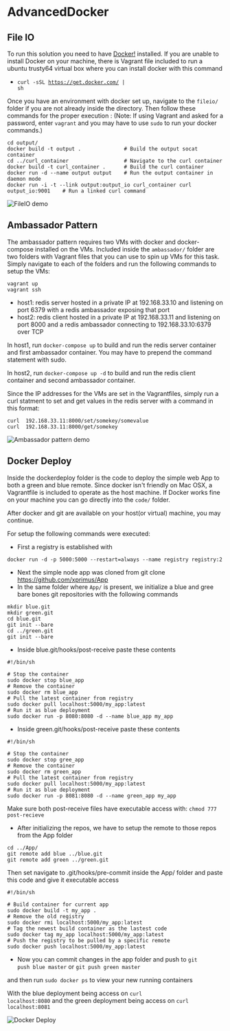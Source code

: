 # AdvancedDocker
## File IO

To run this solution you need to have [Docker!](https://docs.docker.com/v1.8/installation/) installed. If you are unable to install Docker on your machine, there is Vagrant file included to run a ubuntu trusty64 virtual box where you can install docker with this command 
- <code>curl -sSL https://get.docker.com/ | sh</code>

Once you have an environment with docker set up, navigate to the <code>fileio/</code> folder if you are not already inside the directory. Then follow these commands for the proper execution :
(Note: If using Vagrant and asked for a password, enter <code>vagrant</code> and you may have to use <code>sudo</code> to run your docker commands.)

```
cd output/ 
docker build -t output .              # Build the output socat container
cd ../curl_container                  # Navigate to the curl container
docker build -t curl_container .      # Build the curl container
docker run -d --name output output    # Run the output container in daemon mode
docker run -i -t --link output:output_io curl_container curl output_io:9001    # Run a linked curl command

```

![FileIO demo](http://i.imgur.com/Orjagu7.gif)

## Ambassador Pattern

The ambassador pattern requires two VMs with docker and docker-compose installed on the VMs. Included inside the <code>ambassador/</code> folder are two folders with Vagrant files that you can use to spin up VMs for this task. Simply navigate to each of the folders and run the following commands to setup the VMs: 
```
vagrant up
vagrant ssh
```
 - host1: redis server hosted in a private IP at 192.168.33.10 and listening on port 6379 with a redis ambassador exposing that port
 - host2: redis client hosted in a private IP at 192.168.33.11 and listening on port 8000 and a redis ambassador connecting to 192.168.33.10:6379 over TCP
 
In host1, run <code>docker-compose up</code> to build and run the redis server container and first ambassador container. You may have to prepend the command statement with sudo.

In host2, run <code>docker-compose up -d</code> to build and run the redis client container and second ambassador container.

Since the IP addresses for the VMs are set in the Vagrantfiles, simply run a curl statment to set and get values in the redis server with a command in this format:
```
curl  192.168.33.11:8000/set/somekey/somevalue
curl  192.168.33.11:8000/get/somekey
```

![Ambassador pattern demo](http://i.imgur.com/DKcn59M.gif)

## Docker Deploy

Inside the dockerdeploy folder is the code to deploy the simple web App to both a green and blue remote. Since docker isn't friendly on Mac OSX, a Vagrantfile is included to operate as the host machine. If Docker works fine on your machine you can go directly into the <code>code/</code> folder. 

After docker and git are available on your host(or virtual) machine, you may continue.

For setup the following commands were executed:
- First a registry is established with
```
docker run -d -p 5000:5000 --restart=always --name registry registry:2
```
- Next the simple node app was cloned from git clone https://github.com/xprimus/App
- In the same folder where <code>App/</code> is present, we initialize a blue and gree bare bones git repositories with the following commands
```
mkdir blue.git
mkdir green.git
cd blue.git
git init --bare
cd ../green.git
git init --bare
```
- Inside blue.git/hooks/post-receive paste these contents
```
#!/bin/sh

# Stop the container 
sudo docker stop blue_app
# Remove the container       
sudo docker rm blue_app
# Pull the latest container from registry
sudo docker pull localhost:5000/my_app:latest
# Run it as blue deployment  
sudo docker run -p 8080:8080 -d --name blue_app my_app
```

- Inside green.git/hooks/post-receive paste these contents
```
#!/bin/sh

# Stop the container 
sudo docker stop gree_app
# Remove the container       
sudo docker rm green_app
# Pull the latest container from registry
sudo docker pull localhost:5000/my_app:latest
# Run it as blue deployment  
sudo docker run -p 8081:8080 -d --name green_app my_app
```
Make sure both post-receive files have executable access with: <code>chmod 777 post-recieve</code>

- After initializing the repos, we have to setup the remote to those repos from the App folder
```
cd ../App/
git remote add blue ../blue.git
git remote add green ../green.git
```
Then set navigate to .git/hooks/pre-commit inside the App/ folder and paste this code and give it executable access
```
#!/bin/sh

# Build container for current app
sudo docker build -t my_app .
# Remove the old registry
sudo docker rmi localhost:5000/my_app:latest
# Tag the newest build container as the lastest code
sudo docker tag my_app localhost:5000/my_app:latest
# Push the registry to be pulled by a specific remote
sudo docker push localhost:5000/my_app:latest
```
- Now you can commit changes in the app folder and push to 
<code>git push blue master</code>
or
<code>git push green master</code>

and then run <code>sudo docker ps</code> to view your new running containers

With the blue deployment being access on <code>curl localhost:8080</code>
and the green deployment being access on <code>curl localhost:8081</code>

![Docker Deploy](http://i.imgur.com/SzaePUG.gif)
